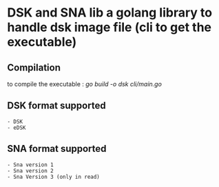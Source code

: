 # DSK and SNA lib a golang library to handle dsk image file (cli to get the executable) #

## Compilation

to compile the executable : _go build -o dsk cli/main.go_


## DSK format supported ##

    - DSK
    - eDSK

## SNA format supported ##

    - Sna version 1 
    - Sna version 2 
    - Sna Version 3 (only in read)
